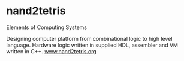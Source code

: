 # nand2tetris
Elements of Computing Systems

Designing computer platform from combinational logic to high level language.
Hardware logic written in supplied HDL, assembler and VM written in C++.
www.nand2tetris.org
